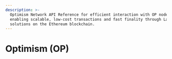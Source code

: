 ```yaml
---
description: >-
  Optimism Network API Reference for efficient interaction with OP nodes,
  enabling scalable, low-cost transactions and fast finality through Layer 2
  solutions on the Ethereum blockchain.
---
```


# Optimism (OP)

